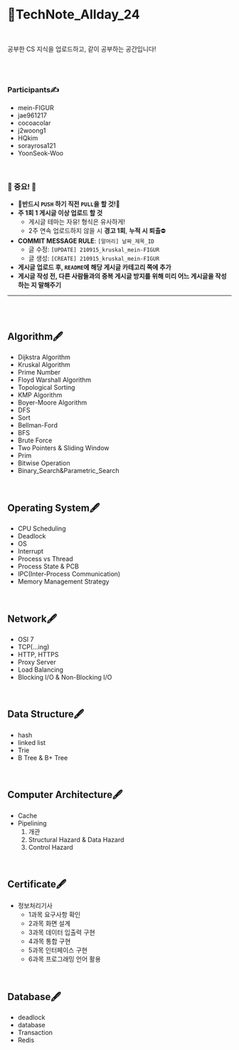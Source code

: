 # 📌TechNote_Allday_24

<br>

공부한 CS 지식을 업로드하고, 같이 공부하는 공간입니다!



<br><br>



### Participants✍

- mein-FIGUR
- jae961217
- cocoacolar
- j2woong1
- HQkim
- sorayrosa121
- YoonSeok-Woo



<br>



### 📍 중요! 📍

- **📌반드시 `PUSH` 하기 직전 `PULL`을 할 것!📌**
- **주 1회 1 게시글 이상 업로드 할 것**
  - 게시글 테마는 자유! 형식은 유사하게!
  - 2주 연속 업로드하지 않을 시 **경고 1회**, **누적 시 퇴출**⛔
- **COMMIT MESSAGE RULE**: `[말머리] 날짜_제목_ID`
  - 글 수정: `[UPDATE] 210915_kruskal_mein-FIGUR`
  - 글 생성: `[CREATE] 210915_kruskal_mein-FIGUR`
- **게시글 업로드 후, `README`에 해당 게시글 카테고리 쪽에 추가**
- **게시글 작성 전, 다른 사람들과의 중복 게시글 방지를 위해 미리 어느 게시글을 작성하는 지 말해주기**



--------------------------



<br><br>



## Algorithm🖋

- Dijkstra Algorithm
- Kruskal Algorithm
- Prime Number
- Floyd Warshall Algorithm
- Topological Sorting
- KMP Algorithm
- Boyer-Moore Algorithm
- DFS
- Sort
- Bellman-Ford
- BFS
- Brute Force
- Two Pointers & Sliding Window
- Prim
- Bitwise Operation
- Binary_Search&Parametric_Search



<br>

## Operating System🖋

* CPU Scheduling
* Deadlock
* OS
* Interrupt
* Process vs Thread
* Process State & PCB
* IPC(Inter-Process Communication)
* Memory Management Strategy

<br>

## Network🖋

* OSI 7
* TCP(...ing)
* HTTP, HTTPS
* Proxy Server
* Load Balancing
* Blocking I/O & Non-Blocking I/O



<br>

## Data Structure🖋

* hash
* linked list
* Trie
* B Tree & B+ Tree

<br>

## Computer Architecture🖋

- Cache
- Pipelining
  1. 개관
  2. Structural Hazard & Data Hazard
  3. Control Hazard



<br>

## Certificate🖋

- 정보처리기사
  - 1과목 요구사항 확인
  - 2과목 화면 설계
  - 3과목 데이터 입출력 구현
  - 4과목 통합 구현
  - 5과목 인터페이스 구현
  - 6과목 프로그래밍 언어 활용
  
  

<br>

## Database🖋

- deadlock
- database
- Transaction
- Redis



<br>
